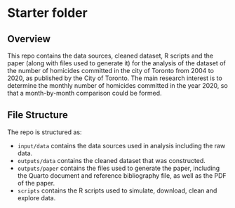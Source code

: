 # Starter folder

## Overview

This repo contains the data sources, cleaned dataset, R scripts and the paper (along with files used to generate it) for the analysis of the dataset of the number of homicides committed in the city of Toronto from 2004 to 2020, as published by the City of Toronto. The main research interest is to determine the monthly number of homicides committed in the year 2020, so that a month-by-month comparison could be formed. 


## File Structure

The repo is structured as:

-   `input/data` contains the data sources used in analysis including the raw data.
-   `outputs/data` contains the cleaned dataset that was constructed.
-   `outputs/paper` contains the files used to generate the paper, including the Quarto document and reference bibliography file, as well as the PDF of the paper. 
-   `scripts` contains the R scripts used to simulate, download, clean and explore data.
